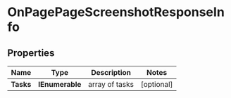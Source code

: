 # OnPagePageScreenshotResponseInfo


## Properties

| Name | Type | Description | Notes |
|------------ | ------------- | ------------- | -------------|
**Tasks** | **IEnumerable<OnPagePageScreenshotTaskInfo>** | array of tasks |[optional]|